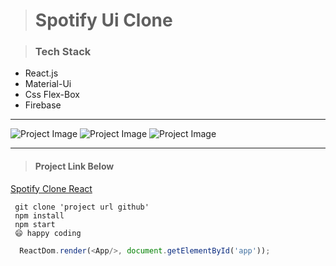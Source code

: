 > # Spotify Ui Clone

> ### Tech Stack
* React.js
* Material-Ui
* Css Flex-Box
* Firebase

___

![Project Image](https://i.ibb.co/m9vCPJY/Screenshot-132.png
)
![Project Image](https://i.ibb.co/9rB0DTS/Screenshot-133.png
)
![Project Image](https://i.ibb.co/5vqNQQV/Screenshot-134.png
)

---
> #### Project Link Below

[Spotify Clone React](https://607b56898b9c67119aaa05cb--spotify-clone-react-shuvo.netlify.app)

```
 git clone 'project url github'
 npm install
 npm start
 😄 happy coding
```

```javascript
  ReactDom.render(<App/>, document.getElementById('app'));
```









